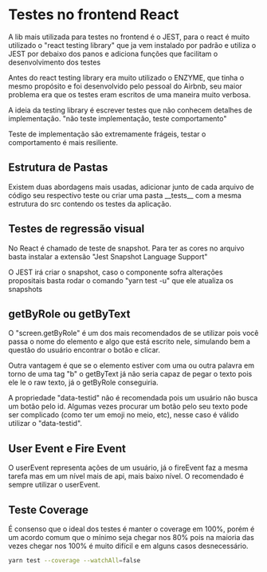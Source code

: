 # Testes no frontend React

A lib mais utilizada para testes no frontend é o JEST, para o react é muito utilizado o "react testing library" que ja vem instalado por padrão e utiliza o JEST por debaixo dos panos e adiciona funções que facilitam o desenvolvimento dos testes

Antes do react testing library era muito utilizado o ENZYME, que tinha o mesmo propósito e foi desenvolvido pelo pessoal do Airbnb, seu maior problema era que os testes eram escritos de uma maneira muito verbosa.

A ideia da testing library é escrever testes que não conhecem detalhes de implementação.
"não teste implementação, teste comportamento"

Teste de implementação são extremamente frágeis, testar o comportamento é mais resiliente.

## Estrutura de Pastas

Existem duas abordagens mais usadas, adicionar junto de cada arquivo de código seu respectivo teste ou criar uma pasta \_\_tests\_\_ com a mesma estrutura do src contendo os testes da aplicação.

## Testes de regressão visual

No React é chamado de teste de snapshot. Para ter as cores no arquivo basta instalar a extensão "Jest Snapshot Language Support"

O JEST irá criar o snapshot, caso o componente sofra alterações propositais basta rodar o comando "yarn test -u" que ele atualiza os snapshots

## getByRole ou getByText

O "screen.getByRole" é um dos mais recomendados de se utilizar pois você passa o nome do elemento e algo que está escrito nele, simulando bem a questão do usuário encontrar o botão e clicar.

Outra vantagem é que se o elemento estiver com uma ou outra palavra em torno de uma tag "b" o getByText já não seria capaz de pegar o texto pois ele le o raw texto, já o getByRole conseguiria.

A propriedade "data-testid" não é recomendada pois um usuário não busca um botão pelo id. Algumas vezes procurar um botão pelo seu texto pode ser complicado (como ter um emoji no meio, etc), nesse caso é válido utilizar o "data-testid".

## User Event e Fire Event

O userEvent representa ações de um usuário, já o fireEvent faz a mesma tarefa mas em um nível mais de api, mais baixo nível. O recomendado é sempre utilizar o userEvent.

## Teste Coverage

É consenso que o ideal dos testes é manter o coverage em 100%, porém é um acordo comum que o mínimo seja chegar nos 80% pois na maioria das vezes chegar nos 100% é muito difícil e em alguns casos desnecessário.

```sh
yarn test --coverage --watchAll=false
```

